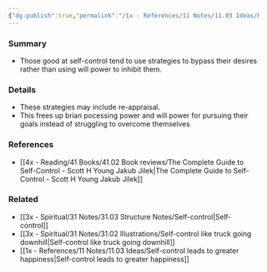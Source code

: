 ```yaml
---
{"dg-publish":true,"permalink":"/1x - References/11 Notes/11.03 Ideas/Being good at self-control not necessarily because of effort made/","title":"Being good at self-control not necessarily because of effort made","noteIcon":""}
---
```



### Summary
- Those good at self-control tend to use strategies to bypass their desires rather than using will power to inhibit them.

### Details
- These strategies may include re-appraisal.
- This frees up brian pocessing power and will power for pursuing their goals instead of struggling to overcome themselves

### References
- [[4x - Reading/41 Books/41.02 Book reviews/The Complete Guide to Self-Control - Scott H Young Jakub Jilek\|The Complete Guide to Self-Control - Scott H Young Jakub Jilek]]

### Related
- [[3x - Spiritual/31 Notes/31.03 Structure Notes/Self-control\|Self-control]]
- [[3x - Spiritual/31 Notes/31.02 Illustrations/Self-control like truck going downhill\|Self-control like truck going downhill]]
- [[1x - References/11 Notes/11.03 Ideas/Self-control leads to greater happiness\|Self-control leads to greater happiness]]
